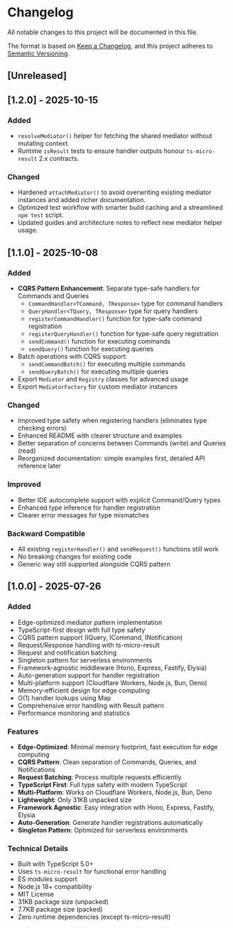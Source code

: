 # Changelog

All notable changes to this project will be documented in this file.

The format is based on [Keep a Changelog](https://keepachangelog.com/en/1.0.0/),
and this project adheres to [Semantic Versioning](https://semver.org/spec/v2.0.0.html).

## [Unreleased]

## [1.2.0] - 2025-10-15

### Added
- `resolveMediator()` helper for fetching the shared mediator without mutating context.
- Runtime `isResult` tests to ensure handler outputs honour `ts-micro-result` 2.x contracts.

### Changed
- Hardened `attachMediator()` to avoid overwriting existing mediator instances and added richer documentation.
- Optimized test workflow with smarter build caching and a streamlined `npm test` script.
- Updated guides and architecture notes to reflect new mediator helper usage.

## [1.1.0] - 2025-10-08

### Added
- **CQRS Pattern Enhancement**: Separate type-safe handlers for Commands and Queries
  - `CommandHandler<TCommand, TResponse>` type for command handlers
  - `QueryHandler<TQuery, TResponse>` type for query handlers
  - `registerCommandHandler()` function for type-safe command registration
  - `registerQueryHandler()` function for type-safe query registration
  - `sendCommand()` function for executing commands
  - `sendQuery()` function for executing queries
- Batch operations with CQRS support:
  - `sendCommandBatch()` for executing multiple commands
  - `sendQueryBatch()` for executing multiple queries
- Export `Mediator` and `Registry` classes for advanced usage
- Export `MediatorFactory` for custom mediator instances

### Changed
- Improved type safety when registering handlers (eliminates type checking errors)
- Enhanced README with clearer structure and examples
- Better separation of concerns between Commands (write) and Queries (read)
- Reorganized documentation: simple examples first, detailed API reference later

### Improved
- Better IDE autocomplete support with explicit Command/Query types
- Enhanced type inference for handler registration
- Clearer error messages for type mismatches

### Backward Compatible
- All existing `registerHandler()` and `sendRequest()` functions still work
- No breaking changes for existing code
- Generic way still supported alongside CQRS pattern

## [1.0.0] - 2025-07-26

### Added
- Edge-optimized mediator pattern implementation
- TypeScript-first design with full type safety
- CQRS pattern support (IQuery, ICommand, INotification)
- Request/Response handling with ts-micro-result
- Request and notification batching
- Singleton pattern for serverless environments
- Framework-agnostic middleware (Hono, Express, Fastify, Elysia)
- Auto-generation support for handler registration
- Multi-platform support (Cloudflare Workers, Node.js, Bun, Deno)
- Memory-efficient design for edge computing
- O(1) handler lookups using Map
- Comprehensive error handling with Result pattern
- Performance monitoring and statistics

### Features
- **Edge-Optimized**: Minimal memory footprint, fast execution for edge computing
- **CQRS Pattern**: Clean separation of Commands, Queries, and Notifications
- **Request Batching**: Process multiple requests efficiently
- **TypeScript First**: Full type safety with modern TypeScript
- **Multi-Platform**: Works on Cloudflare Workers, Node.js, Bun, Deno
- **Lightweight**: Only 31KB unpacked size
- **Framework Agnostic**: Easy integration with Hono, Express, Fastify, Elysia
- **Auto-Generation**: Generate handler registrations automatically
- **Singleton Pattern**: Optimized for serverless environments

### Technical Details
- Built with TypeScript 5.0+
- Uses `ts-micro-result` for functional error handling
- ES modules support
- Node.js 18+ compatibility
- MIT License
- 31KB package size (unpacked)
- 7.7KB package size (packed)
- Zero runtime dependencies (except ts-micro-result) 

